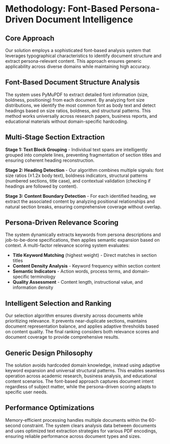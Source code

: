 # Methodology: Font-Based Persona-Driven Document Intelligence

## Core Approach

Our solution employs a sophisticated font-based analysis system that leverages typographical characteristics to identify document structure and extract persona-relevant content. This approach ensures generic applicability across diverse domains while maintaining high accuracy.

## Font-Based Document Structure Analysis

The system uses PyMuPDF to extract detailed font information (size, boldness, positioning) from each document. By analyzing font size distributions, we identify the most common font as body text and detect headings based on size ratios, boldness, and structural patterns. This method works universally across research papers, business reports, and educational materials without domain-specific hardcoding.

## Multi-Stage Section Extraction

**Stage 1: Text Block Grouping** - Individual text spans are intelligently grouped into complete lines, preventing fragmentation of section titles and ensuring coherent heading reconstruction.

**Stage 2: Heading Detection** - Our algorithm combines multiple signals: font size ratios (≥1.2x body text), boldness indicators, structural patterns (numbered sections, title case), and contextual validation (checking if headings are followed by content).

**Stage 3: Content Boundary Detection** - For each identified heading, we extract the associated content by analyzing positional relationships and natural section breaks, ensuring comprehensive coverage without overlap.

## Persona-Driven Relevance Scoring

The system dynamically extracts keywords from persona descriptions and job-to-be-done specifications, then applies semantic expansion based on context. A multi-factor relevance scoring system evaluates:

- **Title Keyword Matching** (highest weight) - Direct matches in section titles
- **Content Density Analysis** - Keyword frequency within section content  
- **Semantic Indicators** - Action words, process terms, and domain-specific terminology
- **Quality Assessment** - Content length, instructional value, and information density

## Intelligent Selection and Ranking

Our selection algorithm ensures diversity across documents while prioritizing relevance. It prevents near-duplicate sections, maintains document representation balance, and applies adaptive thresholds based on content quality. The final ranking considers both relevance scores and document coverage to provide comprehensive results.

## Generic Design Philosophy

The solution avoids hardcoded domain knowledge, instead using adaptive keyword expansion and universal structural patterns. This enables seamless operation across academic research, business analysis, and educational content scenarios. The font-based approach captures document intent regardless of subject matter, while the persona-driven scoring adapts to specific user needs.

## Performance Optimizations

Memory-efficient processing handles multiple documents within the 60-second constraint. The system clears analysis data between documents and uses optimized text extraction strategies for various PDF encodings, ensuring reliable performance across document types and sizes.
